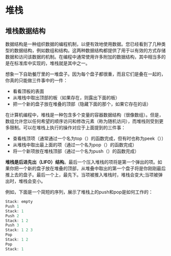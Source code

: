 # 堆栈
## 堆栈数据结构

数据结构是一种组织数据的编程机制，以便有效地使用数据。您已经看到了几种类型的数据结构，例如数组和结构。这两种数据结构都提供了用于以有效的方式存储数据和访问该数据的机制。在编程中通常使用许多附加的数据结构，其中相当多的是在标准库中实现的，堆栈就是其中之一。

想象一下自助餐厅里的一堆盘子。因为每个盘子都很重，而且它们是叠在一起的，你真的只能做三件事中的一件：

- 看看顶板的表面
- 从堆栈中取出顶部的板（如果存在，则露出下面的板）
- 把一个新的盘子放在堆叠的顶部（隐藏下面的那个，如果它存在的话）

在计算机编程中，堆栈是一种包含多个变量的容器数据结构（很像数组）。但是，数组允许您以任何希望的顺序访问和修改元素（称为随机访问），而堆栈则受到更多限制。可以在堆栈上执行的操作对应于上面提到的三件事：

- 查看栈顶项（通常通过一个名为top（）的函数完成，但有时也称为peek（））
- 从堆栈中取出最上面的项（通过一个名为pop（）的函数完成）
- 将一个新项放在堆栈顶部（通过一个名为push（）的函数完成）

**堆栈是后进先出（LIFO）结构**。最后一个压入堆栈的项将是第一个弹出的项。如果你把一个新的盘子放在堆叠的顶部，从堆叠中取出的第一个盘子将是你刚刚最后推上去的盘子。最后一个上，最先下。当项被推入堆栈时，堆栈会变大;当项被弹出时，堆栈会变小。

例如，下面是一个简短的序列，展示了堆栈上的push和pop是如何工作的：

```c++
Stack: empty
Push 1
Stack: 1
Push 2
Stack: 1 2
Push 3
Stack: 1 2 3
Pop
Stack: 1 2
Pop
Stack: 1
```
